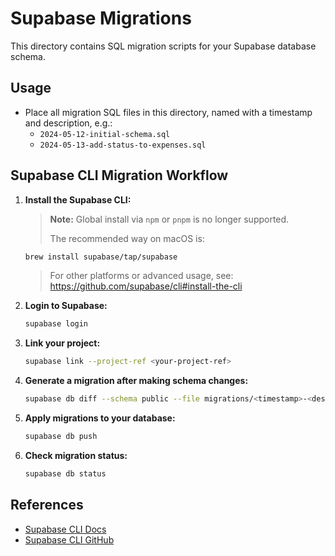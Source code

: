 # Supabase Migrations

This directory contains SQL migration scripts for your Supabase database schema.

## Usage

- Place all migration SQL files in this directory, named with a timestamp and description, e.g.:
  - `2024-05-12-initial-schema.sql`
  - `2024-05-13-add-status-to-expenses.sql`

## Supabase CLI Migration Workflow

1. **Install the Supabase CLI:**
   > **Note:** Global install via `npm` or `pnpm` is no longer supported.
   > 
   > The recommended way on macOS is:
   ```sh
   brew install supabase/tap/supabase
   ```
   > For other platforms or advanced usage, see: https://github.com/supabase/cli#install-the-cli

2. **Login to Supabase:**
   ```sh
   supabase login
   ```

3. **Link your project:**
   ```sh
   supabase link --project-ref <your-project-ref>
   ```

4. **Generate a migration after making schema changes:**
   ```sh
   supabase db diff --schema public --file migrations/<timestamp>-<description>.sql
   ```

5. **Apply migrations to your database:**
   ```sh
   supabase db push
   ```

6. **Check migration status:**
   ```sh
   supabase db status
   ```

## References
- [Supabase CLI Docs](https://supabase.com/docs/guides/cli)
- [Supabase CLI GitHub](https://github.com/supabase/cli#install-the-cli) 